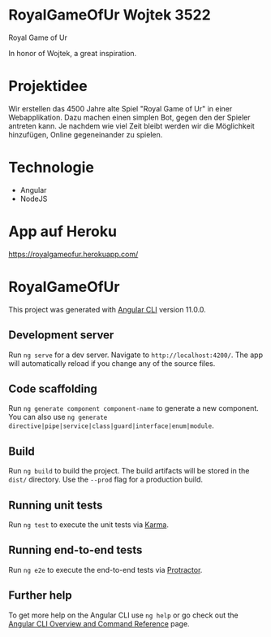 # RoyalGameOfUr Wojtek 3522
Royal Game of Ur

In honor of Wojtek, a great inspiration.

# Projektidee
Wir erstellen das 4500 Jahre alte Spiel "Royal Game of Ur" in einer Webapplikation. Dazu machen einen simplen Bot, gegen den der Spieler antreten kann.
Je nachdem wie viel Zeit bleibt werden wir die Möglichkeit hinzufügen, Online gegeneinander zu spielen.

# Technologie
- Angular
- NodeJS

# App auf Heroku
https://royalgameofur.herokuapp.com/

# RoyalGameOfUr

This project was generated with [Angular CLI](https://github.com/angular/angular-cli) version 11.0.0.

## Development server

Run `ng serve` for a dev server. Navigate to `http://localhost:4200/`. The app will automatically reload if you change any of the source files.

## Code scaffolding

Run `ng generate component component-name` to generate a new component. You can also use `ng generate directive|pipe|service|class|guard|interface|enum|module`.

## Build

Run `ng build` to build the project. The build artifacts will be stored in the `dist/` directory. Use the `--prod` flag for a production build.

## Running unit tests

Run `ng test` to execute the unit tests via [Karma](https://karma-runner.github.io).

## Running end-to-end tests

Run `ng e2e` to execute the end-to-end tests via [Protractor](http://www.protractortest.org/).

## Further help

To get more help on the Angular CLI use `ng help` or go check out the [Angular CLI Overview and Command Reference](https://angular.io/cli) page.

